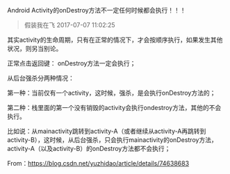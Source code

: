 Android Activity的onDestroy方法不一定任何时候都会执行！！！

> 假装我在飞 2017-07-07 11:02:25

其实activity的生命周期，只有在正常的情况下，才会按顺序执行，如果发生其他状况，则另当别论。

 

正常点击返回键： onDestroy方法一定会执行；

 

从后台强杀分两种情况：

第一种：当前仅有一个activity，这时候，强杀，是会执行onDestroy方法的；

第二种：栈里面的第一个没有销毁的activity会执行ondestroy方法，其他的不会执行。

比如说：从mainactivity跳转到activity-A（或者继续从activity-A再跳转到activity-B），这时候，从后台强杀，只会执行mainactivity的onDestroy方法，activity-A（以及activity-B）的onDestroy方法都不会执行；


From：https://blog.csdn.net/yuzhidao/article/details/74638683

